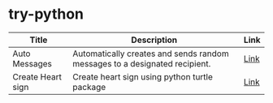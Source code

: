 # try-python

| Title  | Description | Link |
| ------------- | ------------- | ------------- | 
| Auto Messages  | Automatically creates and sends random messages to a designated recipient.  | <a href="https://github.com/taiaburbd/try-python/blob/main/love.py" target="_blank">Link</a> |
| Create Heart sign  | Create heart sign using python turtle package | <a href="https://github.com/taiaburbd/try-python/blob/main/love.py" target="_blank">Link</a> |
